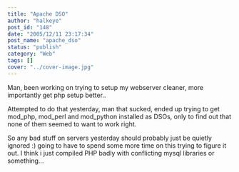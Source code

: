 ```yaml
---
title: "Apache DSO"
author: "halkeye"
post_id: "148"
date: "2005/12/11 23:17:34"
post_name: "apache_dso"
status: "publish"
category: "Web"
tags: []
cover: "../cover-image.jpg"
---
```


Man, been working on trying to setup my webserver cleaner, more importantly get php setup better..

Attempted to do that yesterday, man that sucked, ended up trying to get mod_php, mod_perl and mod_python installed as DSOs, only to find out that none of them seemed to want to work right.

So any bad stuff on servers yesterday should probably just be quietly ignored :) going to have to spend some more time on this trying to figure it out. I think i just compiled PHP badly with conflicting mysql libraries or something...
